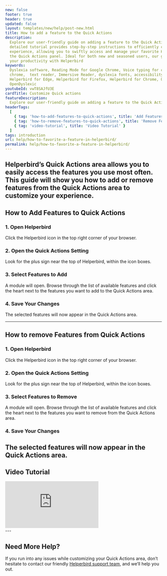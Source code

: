 ```yaml
---
new: false
footer: true
header: true
updated: false
layout: templates/new/help/post-new.html
title: How to add a feature to the Quick Actions
description:
  Explore our user-friendly guide on adding a feature to the Quick Actions in Helperbird. This
  detailed tutorial provides step-by-step instructions to efficiently customize your browsing
  experience, allowing you to swiftly access and manage your favorite Helperbird features right from
  the Quick Actions panel. Ideal for both new and seasoned users, our guide simplifies enhancing
  your productivity with Helperbird
keywords:
  Dyslexia software, Reading Mode for Google Chrome, Voice typing for chrome, Text to speech for
  chrome,  text reader, Immersive Reader, dyslexia fonts, accessibility software, dyslexia software,
  Helperbird for Edge, Helperbird for Firefox, Helperbird for Chrome, Opendyslexic for Chrome,
  OpenDyslexic
youtubeId: vwT8SAJfU3E
cardTitle: Customize Quick actions
featureDescription:
  Explore our user-friendly guide on adding a feature to the Quick Actions in Helperbird.
headerTags:
  [
    { tag: 'how-to-add-features-to-quick-actions', title: 'Add Features' },
    { tag: 'how-to-remove-features-to-quick-actions', title: 'Remove Features' },
    { tag: 'video-tutorial', title: 'Video Tutorial' }
  ]
tags: introduction
url: help/how-to-favorite-a-feature-in-helperbird/
permalink: help/how-to-favorite-a-feature-in-helperbird/
---
```


## Helperbird’s Quick Actions area allows you to easily access the features you use most often. This guide will show you how to add or remove features from the Quick Actions area to customize your experience.

## How to Add Features to Quick Actions

### 1. Open Helperbird

Click the Helperbird icon in the top right corner of your browser.

### 2. Open the Quick Actions Setting

Look for the plus sign near the top of Helperbird, within the icon boxes.

### 3. Select Features to Add

A module will open. Browse through the list of available features and click the heart next to the
features you want to add to the Quick Actions area.

### 4. Save Your Changes

The selected features will now appear in the Quick Actions area.

---

## How to remove Features from Quick Actions

### 1. Open Helperbird

Click the Helperbird icon in the top right corner of your browser.

### 2. Open the Quick Actions Setting

Look for the plus sign near the top of Helperbird, within the icon boxes.

### 3. Select Features to Remove

A module will open. Browse through the list of available features and click the heart next to the
features you want to remove from the Quick Actions area.

### 4. Save Your Changes

## The selected features will now appear in the Quick Actions area.

## Video Tutorial

<div
class="mt-12 mb-12  bg-stone-200 rounded-2xl  aspect-w-16 aspect-h-9"
>
<iframe   
id="videos" 
class="rounded-md shadow-2xl ring-1 ring-gray-900/10"
src="https://www.youtube-nocookie.com/embed/2X-yKtL7frw" 
title="YouTube video player" 
frameborder="0"
allow="accelerometer; autoplay; clipboard-write; encrypted-media; gyroscope; picture-in-picture; web-share" 
allowfullscreen>
</iframe>
</div>
---

## Need More Help?

If you run into any issues while customizing your Quick Actions area, don’t hesitate to contact our
friendly [Helperbird support team](/support/), and we’ll help you out.
